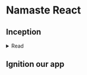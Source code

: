 # Namaste React

## Inception

<details> <summary>Read</summary>

- Hello world from HTML
- Hello world from Javascript
- Hello world from React

Homework

1.  CDN
2.  Cross Origin

</details>

## Ignition our app
